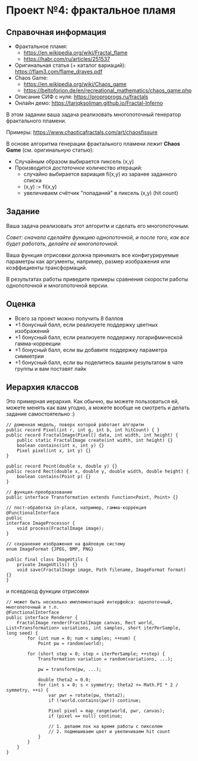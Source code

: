 # Проект №4: фрактальное пламя

## Справочная информация

* Фрактальное пламя:
    * https://en.wikipedia.org/wiki/Fractal_flame
    * https://habr.com/ru/articles/251537
* Оригинальная статья (+ каталог вариаций): https://flam3.com/flame_draves.pdf
* Chaos Game:
    * https://en.wikipedia.org/wiki/Chaos_game
    * https://beltoforion.de/en/recreational_mathematics/chaos_game.php
* Описание СИФ с нуля: https://proproprogs.ru/fractals
* Онлайн демо: https://tariqksoliman.github.io/Fractal-Inferno

В этом задании ваша задача реализовать многопоточный генератор фрактального пламени.

Примеры: https://www.chaoticafractals.com/art/chaosfissure

В основе алгоритма генерации фрактального пламени лежит **Chaos Game** (см. оригинальную статью):

* Случайным образом выбирается пиксель (x,y)
* Производится *достаточное* количество итераций:
    * случайно выбирается вариация fi(x,y) из заранее заданного списка
    * (x,y) := fi(x,y)
    * увеличиваем счётчик "попаданий" в пиксель (x,y) (hit count)

## Задание

Ваша задача реализовать этот алгоритм и сделать его многопоточным.

*Совет: сначала сделайте функцию однопоточной, и после того, как все будет работать, делайте её многопоточной.*

Ваша функция отрисовки должна принимать все конфигурируемые параметры как аргументы, например, размер изображения или
коэффициенты трансформаций.

В результатах работы приведите примеры сравнения скорости работы однопоточной и многопоточной версии.

## Оценка

* Всего за проект можно получить 8 баллов
* +1 бонусный балл, если реализуете поддержку цветных изображений
* +1 бонусный балл, если реализуете поддержку логарифмической гамма-коррекции
* +1 бонусный балл, если вы добавите поддержку параметра симметрии
* +1 бонусный балл, если вы поделитесь вашим результатом в чате группы и вам поставят лайк

## Иерархия классов

Это примерная иерархия. Как обычно, вы можете пользоваться ей, можете менять как вам угодно, а можете вообще не смотреть
и делать задание самостоятельно :)

    // доменная модель, поверх которой работает алгоритм
    public record Pixel(int r, int g, int b, int hitCount) { }
    public record FractalImage(Pixel[] data, int width, int height) {  
        public static FractalImage create(int width, int height) {}  
        boolean contains(int x, int y) {}  
        Pixel pixel(int x, int y) {}  
    }
    
    public record Point(double x, double y) {}
    public record Rect(double x, double y, double width, double height) {  
        boolean contains(Point p) {}  
    }
    
    // функция-преобразование
    public interface Transformation extends Function<Point, Point> {}
    
    // пост-обработка in-place, например, гамма-коррекция
    @FunctionalInterface  
    public  
    interface ImageProcessor {  
        void process(FractalImage image);  
    }
    
    // сохранение изображения на файловую систему
    enum ImageFormat {JPEG, BMP, PNG}
    
    public final class ImageUtils {  
        private ImageUtils() {}
        void save(FractalImage image, Path filename, ImageFormat format) {}  
    }

и псевдокод функции отрисовки

    // может быть несколько имплементаций интерфейса: однопоточный, многопоточный и т.п.
    @FunctionalInterface  
    public interface Renderer {
        FractalImage render(FractalImage canvas, Rect world, List<Transformation> variations, int samples, short iterPerSample, long seed) {
            for (int num = 0; num < samples; ++num) {
                Point pw = random(world);

            for (short step = 0; step < iterPerSample; ++step) {
                Transformation variation = random(variations, ...);

                pw = transform(pw, ...);

                double theta2 = 0.0;
                for (int s = 0; s < symmetry; theta2 += Math.PI * 2 / symmetry, ++s) {
                    var pwr = rotate(pw, theta2);
                    if (!world.contains(pwr)) continue;

                    Pixel pixel = map_range(world, pwr, canvas);
                    if (pixel == null) continue;

                    // 1. делаем лок на время работы с пикселем  
                    // 2. подмешиваем цвет и увеличиваем hit count  
                }
            }
        }
    }
